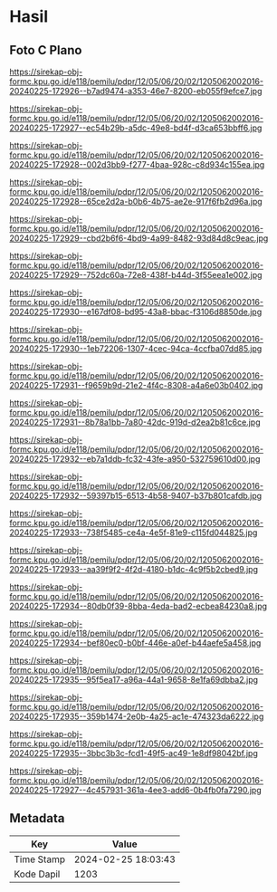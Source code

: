# Hasil

## Foto C Plano

https://sirekap-obj-formc.kpu.go.id/e118/pemilu/pdpr/12/05/06/20/02/1205062002016-20240225-172926--b7ad9474-a353-46e7-8200-eb055f9efce7.jpg

https://sirekap-obj-formc.kpu.go.id/e118/pemilu/pdpr/12/05/06/20/02/1205062002016-20240225-172927--ec54b29b-a5dc-49e8-bd4f-d3ca653bbff6.jpg

https://sirekap-obj-formc.kpu.go.id/e118/pemilu/pdpr/12/05/06/20/02/1205062002016-20240225-172928--002d3bb9-f277-4baa-928c-c8d934c155ea.jpg

https://sirekap-obj-formc.kpu.go.id/e118/pemilu/pdpr/12/05/06/20/02/1205062002016-20240225-172928--65ce2d2a-b0b6-4b75-ae2e-917f6fb2d96a.jpg

https://sirekap-obj-formc.kpu.go.id/e118/pemilu/pdpr/12/05/06/20/02/1205062002016-20240225-172929--cbd2b6f6-4bd9-4a99-8482-93d84d8c9eac.jpg

https://sirekap-obj-formc.kpu.go.id/e118/pemilu/pdpr/12/05/06/20/02/1205062002016-20240225-172929--752dc60a-72e8-438f-b44d-3f55eea1e002.jpg

https://sirekap-obj-formc.kpu.go.id/e118/pemilu/pdpr/12/05/06/20/02/1205062002016-20240225-172930--e167df08-bd95-43a8-bbac-f3106d8850de.jpg

https://sirekap-obj-formc.kpu.go.id/e118/pemilu/pdpr/12/05/06/20/02/1205062002016-20240225-172930--1eb72206-1307-4cec-94ca-4ccfba07dd85.jpg

https://sirekap-obj-formc.kpu.go.id/e118/pemilu/pdpr/12/05/06/20/02/1205062002016-20240225-172931--f9659b9d-21e2-4f4c-8308-a4a6e03b0402.jpg

https://sirekap-obj-formc.kpu.go.id/e118/pemilu/pdpr/12/05/06/20/02/1205062002016-20240225-172931--8b78a1bb-7a80-42dc-919d-d2ea2b81c6ce.jpg

https://sirekap-obj-formc.kpu.go.id/e118/pemilu/pdpr/12/05/06/20/02/1205062002016-20240225-172932--eb7a1ddb-fc32-43fe-a950-532759610d00.jpg

https://sirekap-obj-formc.kpu.go.id/e118/pemilu/pdpr/12/05/06/20/02/1205062002016-20240225-172932--59397b15-6513-4b58-9407-b37b801cafdb.jpg

https://sirekap-obj-formc.kpu.go.id/e118/pemilu/pdpr/12/05/06/20/02/1205062002016-20240225-172933--738f5485-ce4a-4e5f-81e9-c115fd044825.jpg

https://sirekap-obj-formc.kpu.go.id/e118/pemilu/pdpr/12/05/06/20/02/1205062002016-20240225-172933--aa39f9f2-4f2d-4180-b1dc-4c9f5b2cbed9.jpg

https://sirekap-obj-formc.kpu.go.id/e118/pemilu/pdpr/12/05/06/20/02/1205062002016-20240225-172934--80db0f39-8bba-4eda-bad2-ecbea84230a8.jpg

https://sirekap-obj-formc.kpu.go.id/e118/pemilu/pdpr/12/05/06/20/02/1205062002016-20240225-172934--bef80ec0-b0bf-446e-a0ef-b44aefe5a458.jpg

https://sirekap-obj-formc.kpu.go.id/e118/pemilu/pdpr/12/05/06/20/02/1205062002016-20240225-172935--95f5ea17-a96a-44a1-9658-8e1fa69dbba2.jpg

https://sirekap-obj-formc.kpu.go.id/e118/pemilu/pdpr/12/05/06/20/02/1205062002016-20240225-172935--359b1474-2e0b-4a25-ac1e-474323da6222.jpg

https://sirekap-obj-formc.kpu.go.id/e118/pemilu/pdpr/12/05/06/20/02/1205062002016-20240225-172935--3bbc3b3c-fcd1-49f5-ac49-1e8df98042bf.jpg

https://sirekap-obj-formc.kpu.go.id/e118/pemilu/pdpr/12/05/06/20/02/1205062002016-20240225-172927--4c457931-361a-4ee3-add6-0b4fb0fa7290.jpg


## Metadata

| Key        | Value               |
| ---------- | ------------------- |
| Time Stamp | 2024-02-25 18:03:43 |
| Kode Dapil | 1203                |



